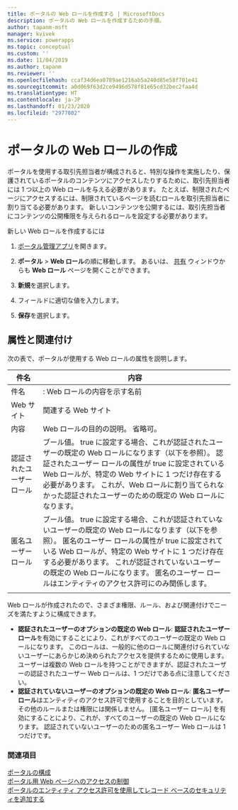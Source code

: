 ```yaml
---
title: ポータルの Web ロールを作成する | MicrosoftDocs
description: ポータルの Web ロールを作成するための手順。
author: tapanm-msft
manager: kvivek
ms.service: powerapps
ms.topic: conceptual
ms.custom: ''
ms.date: 11/04/2019
ms.author: tapanm
ms.reviewer: ''
ms.openlocfilehash: ccaf34d6ea0789ae1216ab5a240d85e58f701e41
ms.sourcegitcommit: a0d069f63d2ce9496d578f81e65cd32bec2faa4d
ms.translationtype: HT
ms.contentlocale: ja-JP
ms.lasthandoff: 01/23/2020
ms.locfileid: "2977802"
---
```

# <a name="create-web-roles-for-portals"></a>ポータルの Web ロールの作成

ポータルを使用する取引先担当者が構成されると、特別な操作を実施したり、保護されているポータルのコンテンツにアクセスしたりするために、取引先担当者には 1 つ以上の Web ロールを与える必要があります。 たとえば、制限されたページにアクセスするには、制限されているページを読むロールを取引先担当者に割り当てる必要があります。 新しいコンテンツを公開するには、取引先担当者にコンテンツの公開権限を与えられるロールを設定する必要があります。

新しい Web ロールを作成するには

1. [ポータル管理アプリ](configure-portal.md)を開きます。

2. **ポータル** > **Web ロール**の順に移動します。
    あるいは、 [共有](../manage-existing-portals.md#share) ウィンドウからも **Web ロール** ページを開くことができます。 

3. **新規**を選択します。

4. フィールドに適切な値を入力します。

5. **保存**を選択します。

## <a name="attributes-and-relationships"></a>属性と関連付け

次の表で、ポータルが使用する Web ロールの属性を説明します。

| 件名                     | 内容                                                                                                                                                                                                                                     |
|--------------------------|-------------------------------------------------------------------------------------------------------------------------------------------------------------------------------------------------------------------------------------------------|
| 件名                     | : Web ロールの内容を示す名前                                                                                                                                                                                                            |
| Web サイト                  | 関連する Web サイト                                                                                                                                                                                                                          |
| 内容              | Web ロールの目的の説明。 省略可。                                                                                                                                                                                             |
| 認証されたユーザー ロール | ブール値。 true に設定する場合、これが認証されたユーザーの既定の Web ロールになります（以下を参照）。 認証されたユーザー ロールの属性が true に設定されている Web ロールが、特定の Web サイトに 1 つだけ存在する必要があります。 これが、Web ロールに割り当てられなかった認証されたユーザーのための既定の Web ロールになります。 |
| 匿名ユーザー ロール     | ブール値。 true に設定する場合、これが認証されていないユーザーの既定の Web ロールになります（以下を参照）。 匿名のユーザー ロールの属性が true に設定されている Web ロールが、特定の Web サイトに 1 つだけ存在する必要があります。 これが認証されていないユーザーの既定の Web ロールになります。 匿名のユーザー ロールはエンティティのアクセス許可にのみ関係します。| 
|| 

Web ロールが作成されたので、さまざま権限、ルール、および関連付けでニーズを満たすように構成できます。

- **認証されたユーザーのオプションの既定の Web ロール**: **認証されたユーザー ロール**を有効にすることにより、これがすべてのユーザーの既定の Web ロールになります。 このロールは、一般的に他のロールに関連付けられていないユーザーにあらかじめ決められたアクセスを提供するために使用します。 ユーザーは複数の Web ロールを持つことができますが、認証されたユーザーの認証されたユーザー Web ロールは、1 つだけである点に注意してください。
- **認証されていないユーザーのオプションの既定の Web ロール**: **匿名ユーザー ロール**はエンティティのアクセス許可で使用することを目的としています。 その他のルールまたは権限には関係しません。 [匿名ユーザー ロール] を有効にすることにより、これが、すべてのユーザーの既定の Web ロールになります。 認証されていないユーザーのための匿名ユーザー Web ロールは 1 つだけです。

### <a name="see-also"></a>関連項目

[ポータルの構成](configure-portal.md) <br>
[ポータル用 Web ページへのアクセスの制御](webpage-access-control.md)  
[ポータルのエンティティ アクセス許可を使用してレコード ベースのセキュリティを追加する](assign-entity-permissions.md) <br>
